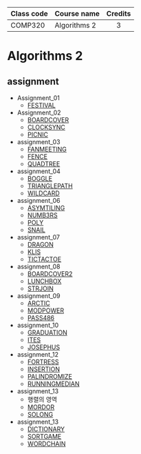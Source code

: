 | Class code | Course name  | Credits |
| ---------- | ------------ | :-----: |
| COMP320    | Algorithms 2 |    3    |

# Algorithms 2

## assignment

- Assignment_01
  - [FESTIVAL](https://www.algospot.com/judge/problem/read/FESTIVAL)
- Assignment_02
  - [BOARDCOVER](https://www.algospot.com/judge/problem/read/BOARDCOVER)
  - [CLOCKSYNC](https://www.algospot.com/judge/problem/read/CLOCKSYNC)
  - [PICNIC](https://www.algospot.com/judge/problem/read/PICNIC)
- assignment_03
  - [FANMEETING](https://www.algospot.com/judge/problem/read/FANMEETING)
  - [FENCE](https://www.algospot.com/judge/problem/read/FENCE)
  - [QUADTREE](https://www.algospot.com/judge/problem/read/QUADTREE)
- assignment_04
  - [BOGGLE](https://www.algospot.com/judge/problem/read/BOGGLE)
  - [TRIANGLEPATH](https://www.algospot.com/judge/problem/read/TRIANGLEPATH)
  - [WILDCARD](https://www.algospot.com/judge/problem/read/WILDCARD)
- assignment_06
  - [ASYMTILING](https://www.algospot.com/judge/problem/read/ASYMTILING)
  - [NUMB3RS](https://www.algospot.com/judge/problem/read/NUMB3RS)
  - [POLY](https://www.algospot.com/judge/problem/read/POLY)
  - [SNAIL](https://www.algospot.com/judge/problem/read/SNAIL)
- assignment_07
  - [DRAGON](https://www.algospot.com/judge/problem/read/DRAGON)
  - [KLIS](https://www.algospot.com/judge/problem/read/KLIS)
  - [TICTACTOE](https://www.algospot.com/judge/problem/read/TICTACTOE)
- assignment_08
  - [BOARDCOVER2](https://www.algospot.com/judge/problem/read/BOARDCOVER2)
  - [LUNCHBOX](https://www.algospot.com/judge/problem/read/LUNCHBOX)
  - [STRJOIN](https://www.algospot.com/judge/problem/read/STRJOIN)
- assignment_09
  - [ARCTIC](https://www.algospot.com/judge/problem/read/ARCTIC)
  - [MODPOWER](https://www.algospot.com/judge/problem/read/MODPOWER)
  - [PASS486](https://www.algospot.com/judge/problem/read/PASS486)
- assignment_10
  - [GRADUATION](https://www.algospot.com/judge/problem/read/GRADUATION)
  - [ITES](https://www.algospot.com/judge/problem/read/ITES)
  - [JOSEPHUS](https://www.algospot.com/judge/problem/read/JOSEPHUS)
- assignment_12
  - [FORTRESS](https://www.algospot.com/judge/problem/read/FORTRESS)
  - [INSERTION](https://www.algospot.com/judge/problem/read/INSERTION)
  - [PALINDROMIZE](https://www.algospot.com/judge/problem/read/PALINDROMIZE)
  - [RUNNINGMEDIAN](https://www.algospot.com/judge/problem/read/RUNNINGMEDIAN)
- assignment_13
  - 행렬의 영역
  - [MORDOR](https://www.algospot.com/judge/problem/read/MORDOR)
  - [SOLONG](https://www.algospot.com/judge/problem/read/SOLONG)
- assignment_13
  - [DICTIONARY](https://www.algospot.com/judge/problem/read/DICTIONARY)
  - [SORTGAME](https://www.algospot.com/judge/problem/read/SORTGAME)
  - [WORDCHAIN](https://www.algospot.com/judge/problem/read/WORDCHAIN)
